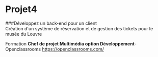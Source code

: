 # **Projet4**
###Développez un back-end pour un client                                                                                                                                                                                      
Création d'un système de réservation et de gestion des tickets pour le musée du Louvre

Formation **Chef de projet Multimédia option Développement**- Openclassrooms <https://openclassrooms.com/>